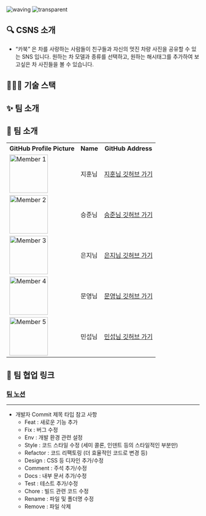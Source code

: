 ![waving](https://capsule-render.vercel.app/api?type=waving&height=200&text=CSNS&fontAlign=70&fontAlignY=35&color=537FE7)
![transparent](https://capsule-render.vercel.app/api?type=transparent&fontColor=537FE7&height=150&fontSize=30&text=당신이%20공부한%20CS%20정보를%20공유하고%20토론하세요!&descAlignY=75&descAlign=60)

## 🔍 CSNS 소개
- “카북” 은 차를 사랑하는 사람들이 친구들과 자신의 멋진 차량 사진을 공유할 수 있는 SNS 입니다.
원하는 차 모델과 종류를 선택하고, 원하는 해시태그를 추가하여 보고싶은 차 사진들을 볼 수 있습니다.

## 🧑🏻‍💻 기술 스택

## ✨ 팀 소개
## 👫 팀 소개
<table>
  <tr>
    <th>GitHub Profile Picture</th>
    <th>Name</th>
    <th>GitHub Address</th>
  </tr>
  <tr>
    <td><img src="https://avatars.githubusercontent.com/u/101972330?v=4" alt="Member 1" width="100" height="100"></td>
    <td>지훈님</td>
    <td><a href = "https://github.com/JitHoon">지훈님 깃허브 가기</td>
  </tr>
  <tr>
    <td><img src="https://avatars.githubusercontent.com/u/39702832?v=4" alt="Member 2" width="100" height="100"></td>
    <td>승준님</td>
    <td><a href = "https://github.com/seungjun222">승준님 깃허브 가기</td>
  </tr>
  <tr>
    <td><img src="https://avatars.githubusercontent.com/u/95364951?v=4" alt="Member 3" width="100" height="100"></td>
    <td>은지님</td>
    <td><a href = "https://github.com/lilviolie">은지님 깃허브 가기</td>
  </tr>
  <tr>
    <td><img src="https://avatars.githubusercontent.com/u/51106050?v=4" alt="Member 4" width="100" height="100"></td>
    <td>문영님</td>
    <td><a href = "https://github.com/moonyah">문영님 깃허브 가기</td>
  </tr>
  <tr>
    <td><img src="https://w7.pngwing.com/pngs/949/852/png-transparent-chick-beautiful-lovely-animal.png" alt="Member 5" width="100" height="100"></td>
    <td>민섭님</td>
    <td><a href = "https://github.com/LikeFireAndSky">민섭님 깃허브 가기</td>
  </tr>
</table>



## 🔗 팀 협업 링크
### [팀 노션](https://www.notion.so/CS-9eefde12ab6f44da987b51b0e8c6de83?pvs=4)
---

- 개발자 Commit 제목 타입 참고 사항
  - Feat : 새로운 기능 추가
  - Fix : 버그 수정
  - Env : 개발 환경 관련 설정
  - Style : 코드 스타일 수정 (세미 콜론, 인덴트 등의 스타일적인 부분만)
  - Refactor : 코드 리팩토링 (더 효율적인 코드로 변경 등)
  - Design : CSS 등 디자인 추가/수정
  - Comment : 주석 추가/수정
  - Docs : 내부 문서 추가/수정
  - Test : 테스트 추가/수정
  - Chore : 빌드 관련 코드 수정
  - Rename : 파일 및 폴더명 수정
  - Remove : 파일 삭제
